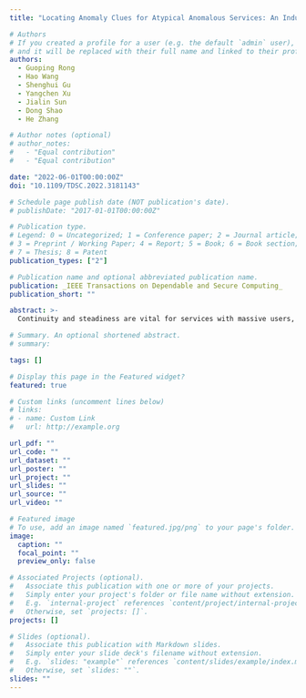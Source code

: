 ```yaml
---
title: "Locating Anomaly Clues for Atypical Anomalous Services: An Industrial Exploration"

# Authors
# If you created a profile for a user (e.g. the default `admin` user), write the username (folder name) here
# and it will be replaced with their full name and linked to their profile.
authors:
  - Guoping Rong
  - Hao Wang
  - Shenghui Gu
  - Yangchen Xu
  - Jialin Sun
  - Dong Shao
  - He Zhang

# Author notes (optional)
# author_notes:
#   - "Equal contribution"
#   - "Equal contribution"

date: "2022-06-01T00:00:00Z"
doi: "10.1109/TDSC.2022.3181143"

# Schedule page publish date (NOT publication's date).
# publishDate: "2017-01-01T00:00:00Z"

# Publication type.
# Legend: 0 = Uncategorized; 1 = Conference paper; 2 = Journal article;
# 3 = Preprint / Working Paper; 4 = Report; 5 = Book; 6 = Book section;
# 7 = Thesis; 8 = Patent
publication_types: ["2"]

# Publication name and optional abbreviated publication name.
publication: _IEEE Transactions on Dependable and Secure Computing_
publication_short: ""

abstract: >-
  Continuity and steadiness are vital for services with massive users, which requires the anomalies of services should be detected and resolved in a timely manner. Our previous work proposed a tool, namely _ImpAPTr (Impact Analysis based on Pruning Tree)_, to identify the combination of multiple dimensional attributes as the clues leading to the root cause of service anomalies. However, _ImpAPTr_ applies a threshold driven strategy, i.e. it needs to be triggered by a ≥ 0.05% drop of the success rate of the service calls (abbr. _SRSC_), which may face problems in an atypical yet pervasive situation in field application. For example, the combination of trivial anomalies (i.e. each causes a drop less than 0.05% to _SRSC_) can lead to a far more than 0.05% drop on _SRSC_. Besides, a suitable threshold is usually hard to be determined, etc. To address these problems, we propose a new method, namely _ImpAPTr+_ in this paper to free the constraint of the 0.05% threshold. The basic idea is to involve time dimension and identify clues across multiple time intervals of data. We performed evaluation on three typical methods (i.e. _ImpAPTr+_, _R-Adtributor_ and _Squeeze_) with both production environment dataset and simulation dataset. The former dataset is directly retrieved from the service monitoring data in _Meituan_, one of the largest on-line service providers worldwide. The latter dataset is fabricated also using the monitoring data from the same company. The results indicate: (1) _ImpAPTr+_ outperforms previous approaches to a large degree in terms of accuracy. (2) Both _ImpAPTr+_ and _R-Adtributor_ are able to find proper clues within seconds. (3) _ImpAPTr+_ tends to find proper clues with shorter time intervals (i.e. less data), which implies that the method is more suitable for near real-time monitoring scenarios.

# Summary. An optional shortened abstract.
# summary:

tags: []

# Display this page in the Featured widget?
featured: true

# Custom links (uncomment lines below)
# links:
# - name: Custom Link
#   url: http://example.org

url_pdf: ""
url_code: ""
url_dataset: ""
url_poster: ""
url_project: ""
url_slides: ""
url_source: ""
url_video: ""

# Featured image
# To use, add an image named `featured.jpg/png` to your page's folder.
image:
  caption: ""
  focal_point: ""
  preview_only: false

# Associated Projects (optional).
#   Associate this publication with one or more of your projects.
#   Simply enter your project's folder or file name without extension.
#   E.g. `internal-project` references `content/project/internal-project/index.md`.
#   Otherwise, set `projects: []`.
projects: []

# Slides (optional).
#   Associate this publication with Markdown slides.
#   Simply enter your slide deck's filename without extension.
#   E.g. `slides: "example"` references `content/slides/example/index.md`.
#   Otherwise, set `slides: ""`.
slides: ""
---
```


